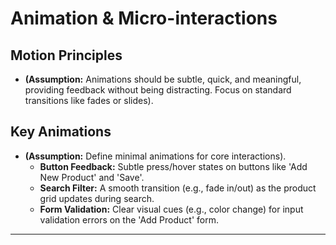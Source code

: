 # Animation & Micro-interactions

## Motion Principles

  * **(Assumption:** Animations should be subtle, quick, and meaningful, providing feedback without being distracting. Focus on standard transitions like fades or slides).

## Key Animations

  * **(Assumption:** Define minimal animations for core interactions).
      * **Button Feedback:** Subtle press/hover states on buttons like 'Add New Product' and 'Save'.
      * **Search Filter:** A smooth transition (e.g., fade in/out) as the product grid updates during search.
      * **Form Validation:** Clear visual cues (e.g., color change) for input validation errors on the 'Add Product' form.

-----
